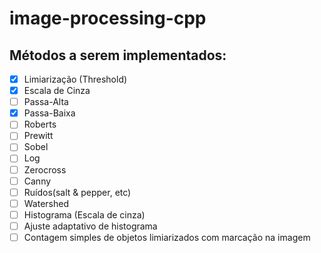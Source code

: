 # image-processing-cpp
## Métodos a serem implementados:
- [X] Limiarização (Threshold)
- [X] Escala de Cinza
- [ ] Passa-Alta
- [X] Passa-Baixa
- [ ] Roberts
- [ ] Prewitt
- [ ] Sobel
- [ ] Log
- [ ] Zerocross
- [ ] Canny
- [ ] Ruídos(salt & pepper, etc)
- [ ] Watershed
- [ ] Histograma (Escala de cinza)
- [ ] Ajuste adaptativo de histograma
- [ ] Contagem simples de objetos limiarizados com marcação na imagem
